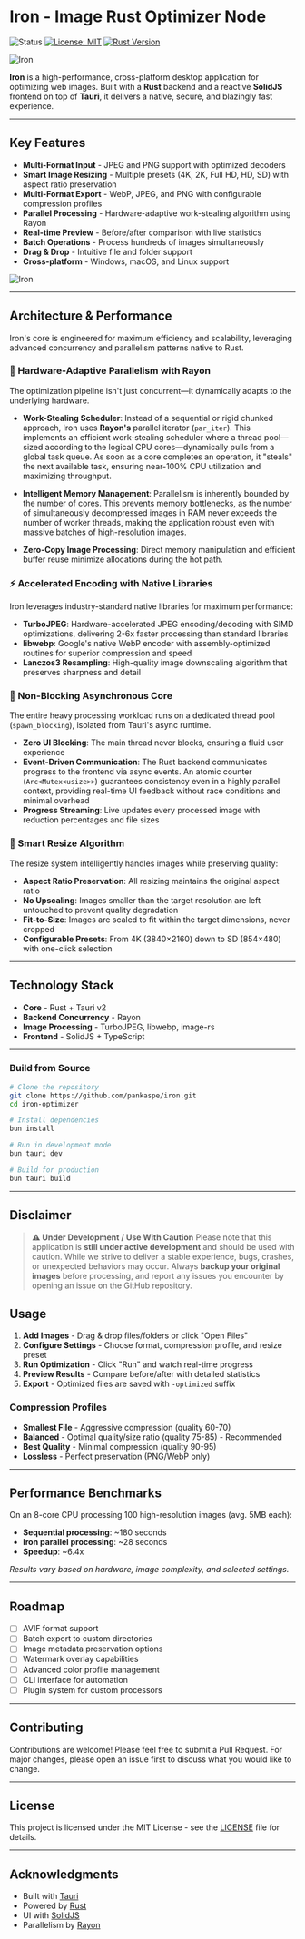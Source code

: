 # Iron - Image Rust Optimizer Node

![Status](https://img.shields.io/badge/status-under--development-orange)
[![License: MIT](https://img.shields.io/badge/License-MIT-yellow.svg)](https://opensource.org/licenses/MIT)
[![Rust Version](https://img.shields.io/badge/rust-2021_edition-orange.svg)](https://www.rust-lang.org/)

![Iron](screenshot.png)

**Iron** is a high-performance, cross-platform desktop application for optimizing web images. Built with a **Rust** backend and a reactive **SolidJS** frontend on top of **Tauri**, it delivers a native, secure, and blazingly fast experience.

---

## Key Features

- **Multi-Format Input** - JPEG and PNG support with optimized decoders
- **Smart Image Resizing** - Multiple presets (4K, 2K, Full HD, HD, SD) with aspect ratio preservation
- **Multi-Format Export** - WebP, JPEG, and PNG with configurable compression profiles
- **Parallel Processing** - Hardware-adaptive work-stealing algorithm using Rayon
- **Real-time Preview** - Before/after comparison with live statistics
- **Batch Operations** - Process hundreds of images simultaneously
- **Drag & Drop** - Intuitive file and folder support
- **Cross-platform** - Windows, macOS, and Linux support

![Iron](screenshot2.png)

---

## Architecture & Performance

Iron's core is engineered for maximum efficiency and scalability, leveraging advanced concurrency and parallelism patterns native to Rust.

### 🚀 Hardware-Adaptive Parallelism with Rayon

The optimization pipeline isn't just concurrent—it dynamically adapts to the underlying hardware.

- **Work-Stealing Scheduler**: Instead of a sequential or rigid chunked approach, Iron uses **Rayon's** parallel iterator (`par_iter`). This implements an efficient work-stealing scheduler where a thread pool—sized according to the logical CPU cores—dynamically pulls from a global task queue. As soon as a core completes an operation, it "steals" the next available task, ensuring near-100% CPU utilization and maximizing throughput.

- **Intelligent Memory Management**: Parallelism is inherently bounded by the number of cores. This prevents memory bottlenecks, as the number of simultaneously decompressed images in RAM never exceeds the number of worker threads, making the application robust even with massive batches of high-resolution images.

- **Zero-Copy Image Processing**: Direct memory manipulation and efficient buffer reuse minimize allocations during the hot path.

### ⚡ Accelerated Encoding with Native Libraries

Iron leverages industry-standard native libraries for maximum performance:

- **TurboJPEG**: Hardware-accelerated JPEG encoding/decoding with SIMD optimizations, delivering 2-6x faster processing than standard libraries
- **libwebp**: Google's native WebP encoder with assembly-optimized routines for superior compression and speed
- **Lanczos3 Resampling**: High-quality image downscaling algorithm that preserves sharpness and detail

### 🔄 Non-Blocking Asynchronous Core

The entire heavy processing workload runs on a dedicated thread pool (`spawn_blocking`), isolated from Tauri's async runtime.

- **Zero UI Blocking**: The main thread never blocks, ensuring a fluid user experience
- **Event-Driven Communication**: The Rust backend communicates progress to the frontend via async events. An atomic counter (`Arc<Mutex<usize>>`) guarantees consistency even in a highly parallel context, providing real-time UI feedback without race conditions and minimal overhead
- **Progress Streaming**: Live updates every processed image with reduction percentages and file sizes

### 🎯 Smart Resize Algorithm

The resize system intelligently handles images while preserving quality:

- **Aspect Ratio Preservation**: All resizing maintains the original aspect ratio
- **No Upscaling**: Images smaller than the target resolution are left untouched to prevent quality degradation
- **Fit-to-Size**: Images are scaled to fit within the target dimensions, never cropped
- **Configurable Presets**: From 4K (3840×2160) down to SD (854×480) with one-click selection

---

## Technology Stack

- **Core** - Rust + Tauri v2
- **Backend Concurrency** - Rayon
- **Image Processing** - TurboJPEG, libwebp, image-rs
- **Frontend** - SolidJS + TypeScript

---

### Build from Source

```bash
# Clone the repository
git clone https://github.com/pankaspe/iron.git
cd iron-optimizer

# Install dependencies
bun install

# Run in development mode
bun tauri dev

# Build for production
bun tauri build
```

---

## Disclaimer

> **⚠️ Under Development / Use With Caution**
> Please note that this application is **still under active development** and should be used with caution. While we strive to deliver a stable experience, bugs, crashes, or unexpected behaviors may occur. Always **backup your original images** before processing, and report any issues you encounter by opening an issue on the GitHub repository.

## Usage

1. **Add Images** - Drag & drop files/folders or click "Open Files"
2. **Configure Settings** - Choose format, compression profile, and resize preset
3. **Run Optimization** - Click "Run" and watch real-time progress
4. **Preview Results** - Compare before/after with detailed statistics
5. **Export** - Optimized files are saved with `-optimized` suffix

### Compression Profiles

- **Smallest File** - Aggressive compression (quality 60-70)
- **Balanced** - Optimal quality/size ratio (quality 75-85) - Recommended
- **Best Quality** - Minimal compression (quality 90-95)
- **Lossless** - Perfect preservation (PNG/WebP only)

---

## Performance Benchmarks

On an 8-core CPU processing 100 high-resolution images (avg. 5MB each):

- **Sequential processing**: ~180 seconds
- **Iron parallel processing**: ~28 seconds
- **Speedup**: ~6.4x

*Results vary based on hardware, image complexity, and selected settings.*

---

## Roadmap

- [ ] AVIF format support
- [ ] Batch export to custom directories
- [ ] Image metadata preservation options
- [ ] Watermark overlay capabilities
- [ ] Advanced color profile management
- [ ] CLI interface for automation
- [ ] Plugin system for custom processors

---

## Contributing

Contributions are welcome! Please feel free to submit a Pull Request. For major changes, please open an issue first to discuss what you would like to change.

---

## License

This project is licensed under the MIT License - see the [LICENSE](LICENSE) file for details.

---

## Acknowledgments

- Built with [Tauri](https://tauri.app/)
- Powered by [Rust](https://www.rust-lang.org/)
- UI with [SolidJS](https://www.solidjs.com/)
- Parallelism by [Rayon](https://github.com/rayon-rs/rayon)
